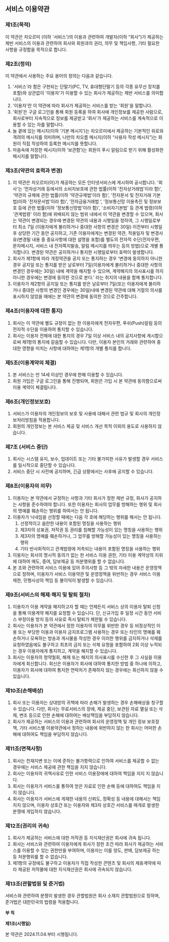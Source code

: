 ## **서비스 이용약관**

### **제1조(목적)**

이 약관은 차오르미 (이하 '서비스')의 이용과 관련하여 개발자(이하 “회사”)가 제공하는 제반 서비스의 이용과 관련하여 회사와 회원과의 권리, 의무 및 책임사항, 기타 필요한 사항을 규정함을 목적으로 합니다.

### **제2조(정의)**

이 약관에서 사용하는 주요 용어의 정의는 다음과 같습니다.

1. '서비스'라 함은 구현되는 단말기(PC, TV, 휴대형단말기 등의 각종 유무선 장치를 포함)와 상관없이 '이용자'가 이용할 수 있는 회사가 제공하는 제반 서비스를 의미합니다.
2. '이용자'란 이 약관에 따라 회사가 제공하는 서비스를 받는 '회원'을 말합니다.
3. ‘회원’은 구글 로그인을 통해 회원 등록을 하여 회사에 개인정보를 제공한 사람으로, 회사로부터 지속적으로 정보를 제공받고 ‘회사’가 제공하는 서비스를 계속적으로 이용할 수 있는 자를 말합니다.
4. 늘 곁에 있는 메시지(이하 ‘기본 메시지’)는 차오르미에서 제공하는 기본적인 위로와 격려의 메시지를 의미하며, 나만의 차오름 메시지(이하 “사용자 작성 메시지”)는 회원이 직접 작성하여 등록한 메시지를 뜻합니다.
5. 마음속에 저장한 메시지(이하 ‘보관함’)는 회원이 푸시 알림으로 받기 위해 활성화한 메시지를 말합니다.

### **제3조(약관의 효력과 변경)**

1. 이 약관은 차오르미(이)가 제공하는 모든 인터넷서비스에 게시하여 공시합니다. '회사'는 ‘전자상거래 등에서의 소비자보호에 관한 법률(이하 '전자상거래법'이라 함)', '약관의 규제에 관한 법률(이하 '약관규제법'이라 함)', '전자문서 및 전자거래 기본법(이하 '전자문서법'이라 함)', ‘전자금융거래법 ‘, '정보통신망 이용촉진 및 정보보호 등에 관한 법률(이하 '정보통신망법'이라 함)', '소비자기본법' 등 관계 법령(이하 '관계법령' 이라 함)에 위배되지 않는 범위 내에서 이 약관을 변경할 수 있으며, 회사는 약관이 변경되는 경우에 변경된 약관의 내용과 시행일을 정하여, 그 시행일로부터 최소 7일 (이용자에게 불리하거나 중대한 사항의 변경은 30일) 이전부터 시행일 후 상당한 기간 동안 공지하고, 기존 이용자에게는 변경된 약관, 적용일자 및 변경사유(변경될 내용 중 중요사항에 대한 설명을 포함)를 별도의 전자적 수단(전자우편, 문자메시지, 서비스 내 전자쪽지발송, 알림 메시지를 띄우는 등의 방법)으로 개별 통지합니다. 변경된 약관은 공지하거나 통지한 시행일로부터 효력이 발생합니다.
2. 회사가 제1항에 따라 개정약관을 공지 또는 통지하는 경우 '변경에 동의하지 아니한 경우 공지일 또는 통지를 받은 날로부터 7일(이용자에게 불리하거나 중대한 사항의 변경인 경우에는 30일) 내에 계약을 해지할 수 있으며, 계약해지의 의사표시를 하지 아니한 경우에는 변경에 동의한 것으로 본다.' 라는 취지의 내용을 함께 통지합니다.
3. 이용자가 제2항의 공지일 또는 통지를 받은 날로부터 7일(또는 이용자에게 불리하거나 중대한 사항의 변경인 경우에는 30일)내에 변경된 약관에 대해 거절의 의사를 표시하지 않았을 때에는 본 약관의 변경에 동의한 것으로 간주합니다.

### **제4조(이용자에 대한 통지)**

1. 회사는 이 약관에 별도 규정이 없는 한 이용자에게 전자우편, 푸쉬(Push)알림 등의 전자적 수단을 이용하여 통지할 수 있습니다.
2. 회사는 이용자 전체에 대한 통지의 경우 7일 이상 서비스 내의 공지사항에 게시함으로써 제1항의 통지에 갈음할 수 있습니다. 다만, 이용자 본인의 거래와 관련하여 중대한 영향을 미치는 사항에 대하여는 제1항의 개별 통지를 합니다.

### **제5조(이용계약의 체결)**

1. 본 서비스는 만 14세 이상인 경우에 한해 이용할 수 있습니다.
2. 회원 가입은 구글 로그인을 통해 진행되며, 회원은 가입 시 본 약관에 동의함으로써 이용 계약이 체결됩니다.

### **제6조(개인정보보호)**

1. 서비스가 이용자의 개인정보의 보호 및 사용에 대해서 관련 법규 및 회사의 개인정보처리방침을 적용합니다.
2. 회원의 개인정보는 본 서비스 제공 및 서비스 개선 목적 이외의 용도로 사용하지 않습니다.

### **제7조 (서비스 중단)**

1. 회사는 시스템 유지, 보수, 업데이트 또는 기타 불가피한 사유가 발생할 경우 서비스를 일시적으로 중단할 수 있습니다.
2. 서비스 중단 시 사전에 공지하며, 긴급 상황에서는 사후에 공지할 수 있습니다.

### **제8조(이용자의 의무)**

1. 이용자는 본 약관에서 규정하는 사항과 기타 회사가 정한 제반 규정, 회사가 공지하는 사항을 준수하여야 합니다. 또한 이용자는 회사의 업무를 방해하는 행위 및 회사의 명예를 훼손하는 행위를 하여서는 안 됩니다.
2. 이용자가 닉네임을 선정할 때에는 다음 각 호에 해당하는 행위를 해서는 안 됩니다.
    1. 선정적이고 음란한 내용이 포함된 명칭을 사용하는 행위
    2. 제3자의 상표권, 저작권 등 권리를 침해할 가능성이 있는 명칭을 사용하는 행위
    3. 제3자의 명예를 훼손하거나, 그 업무를 방해할 가능성이 있는 명칭을 사용하는 행위
    4. 기타 반사회적이고 관계법령에 저촉되는 내용이 포함된 명칭을 사용하는 행위
3. 이용자는 회사의 명시적 동의가 없는 한 서비스 이용 권한, 기타 이용 계약상의 지위에 대하여 매도, 증여, 담보제공 등 처분행위를 할 수 없습니다.
4. 본 조와 관련하여 서비스 이용에 있어 주의사항 등 그 밖의 자세한 내용은 운영정책으로 정하며, 이용자가 서비스 이용약관 및 운영정책을 위반하는 경우 서비스 이용제한, 민형사상의 책임 등 불이익이 발생할 수 있습니다.

### **제9조(서비스의 해제·해지 및 탈퇴 절차)**

1. 이용자가 이용 계약을 해지하고자 할 때는 언제든지 서비스 상의 이용자 탈퇴 신청을 통해 이용계약 해지를 요청할 수 있습니다. 단, 신규가입 후 일정 시간 동안 서비스 부정이용 방지 등의 사유로 즉시 탈퇴가 제한될 수 있습니다.
2. 회사는 이용자가 본 약관에서 정한 이용자의 의무를 위반한 경우 등 비정상적인 이용 또는 부당한 이용과 이용자 금지프로그램 사용하는 경우 또는 타인의 명예를 훼손하거나 모욕하는 방송과 게시물을 작성한 경우 이러한 행위를 금지하거나 삭제를 요청하였음에도 불구하고 최초의 금지 또는 삭제 요청을 포함하여 2회 이상 누적되는 경우 이용자에게 통지하고, 계약을 해지할 수 있습니다.
3. 회사는 이용자의 청약철회, 해제 또는 해지의 의사표시를 수신한 후 그 사실을 이용자에게 회신합니다. 회신은 이용자가 회사에 대하여 통지한 방법 중 하나에 의하고, 이용자가 회사에 대하여 통지한 연락처가 존재하지 않는 경우에는 회신하지 않을 수 있습니다.

### **제10조(손해배상)**

1. 회사 또는 이용자는 상대방의 귀책에 따라 손해가 발생하는 경우 손해배상을 청구할 수 있습니다. 다만, 회사는 무료서비스의 장애, 제공 중단, 보관된 자료 멸실 또는 삭제, 변조 등으로 인한 손해에 대하여는 배상책임을 부담하지 않습니다.
2. 회사가 제공하는 서비스의 이용과 관련하여 회사의 운영정책 및 개인 정보 보호정책, 기타 서비스별 이용약관에서 정하는 내용에 위반하지 않는 한 회사는 어떠한 손해에 대하여도 책임을 부담하지 않습니다.

### **제11조(면책사항)**

1. 회사는 천재지변 또는 이에 준하는 불가항력으로 인하여 서비스를 제공할 수 없는 경우에는 서비스 제공에 관한 책임을 지지 않습니다.
2. 회사는 이용자의 귀책사유로 인한 서비스 이용장애에 대하여 책임을 지지 지 않습니다.
3. 회사는 이용자가 서비스를 통하여 얻은 자료로 인한 손해 등에 대하여도 책임을 지지 않습니다.
4. 회사는 이용자가 서비스에 게재한 내용의 신뢰도, 정확성 등 내용에 대해서는 책임지지 않으며, 이용자 상호간 또는 이용자와 제3자 상호간 서비스를 매개로 발생한 분쟁에 개입하지 않습니다.

### **제12조(권리의 귀속)**

1. 회사가 제공하는 서비스에 대한 저작권 등 지식재산권은 회사에 귀속 됩니다.
2. 회사는 서비스와 관련하여 이용자에게 회사가 정한 조건 따라 회사가 제공하는 서비스를 이용할 수 있는 권한만을 부여하며, 이용자는 이를 양도, 판매, 담보제공 하는 등 처분행위를 할 수 없습니다.
3. 제1항의 규정에도 불구하고 이용자가 직접 작성한 콘텐츠 및 회사의 제휴계약에 따라 제공된 저작물에 대한 지식재산권은 회사에 귀속되지 않습니다.

### **제13조(관할법원 및 준거법)**

서비스와 관련하여 분쟁이 발생한 경우 관할법원은 회사 소재지 관할법원으로 정하며, 준거법은 대한민국의 법령을 적용합니다.

**부 칙**

**제1조(시행일)**

본 약관은 2024.11.04.부터 시행됩니다.
